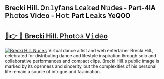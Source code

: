 ## Brecki Hill. O𝚗𝚕yf𝚊ns L𝚎a𝚔ed N𝚞𝚍es - Part-4lA P𝚑𝚘tos Vi𝚍𝚎o - H𝚘𝚝 Part L𝚎a𝚔s YeQOO

# <h2><a href="http://kf7l4yi.oniu.top/?m=Brecki+Hill.">🔗👉 🔴 Brecki Hill. P𝚑ot𝚘𝚜 V𝚒d𝚎o</a></h2>

[![Brecki Hill. Nu𝚍e𝚜](https://i.imgur.com/0qMVB7G.gif)](http://kf7l4yi.oniu.top/?m=Brecki+Hill.)
Virtual dance artist and web entertainer Brecki Hill., celebrated for distributing dance and lifestyle inspiration through solo and collaborative performances and compact clips. Brecki Hill.'s public image is marked by its openness and sincerity, but the complexities of his personal life remain a source of intrigue and fascination.  
